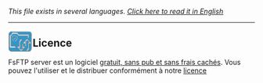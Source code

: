 <i>This file exists in several languages. <a href="LICENSE.md"><u>Click here to read it in English</u></a></i>

<hr>
<img src="img/touchicon.png" hight="50" width="50" alt="FsFTP Server" title="FsFTP Server" align="left">
<h2>Licence</h2>
FsFTP server est un logiciel <u>gratuit, sans pub et sans frais cachés</u>. Vous pouvez l'utiliser et le distribuer conformément à notre <a href="https://hotscripts.fr/?f=conditions&l=fr"><u>licence</u></a><br><br>

